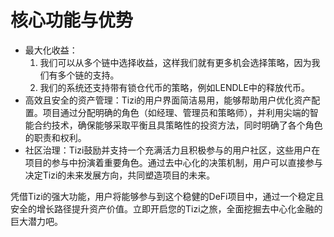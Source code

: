 # 核心功能与优势

* 最大化收益：
  1. 我们可以从多个链中选择收益，这样我们就有更多机会选择策略，因为我们有多个链的支持。
  2. 我们的系统还支持带有锁仓代币的策略，例如LENDLE中的释放代币。
* &#x20;高效且安全的资产管理：Tizi的用户界面简洁易用，能够帮助用户优化资产配置。项目通过分配明确的角色（如经理、管理员和策略师），并利用尖端的智能合约技术，确保能够采取平衡且具策略性的投资方法，同时明确了各个角色的职责和权利。
* 社区治理：Tizi鼓励并支持一个充满活力且积极参与的用户社区，这些用户在项目的参与中扮演着重要角色。通过去中心化的决策机制，用户可以直接参与决定Tizi的未来发展方向，共同塑造项目的未来。

凭借Tizi的强大功能，用户将能够参与到这个稳健的DeFi项目中，通过一个稳定且安全的增长路径提升资产价值。立即开启您的Tizi之旅，全面挖掘去中心化金融的巨大潜力吧。
